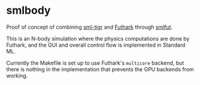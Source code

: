 # smlbody

Proof of concept of combining
[sml-tigr](https://github.com/diku-dk/sml-tigr) and
[Futhark](https://futhark-lang.org) through
[smlfut](https://github.com/diku-dk/smlfut).

This is an N-body simulation where the physics computations are done
by Futhark, and the GUI and overall control flow is implemented in
Standard ML.

Currently the Makefile is set up to use Futhark's `multicore` backend,
but there is nothing in the implementation that prevents the GPU
backends from working.
